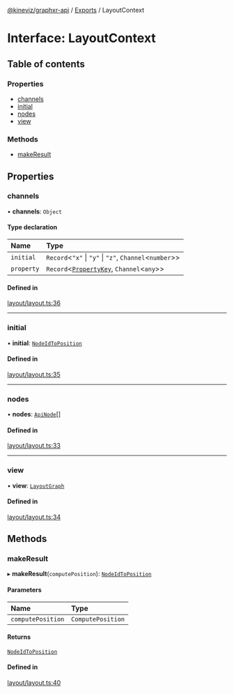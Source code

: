 [@kineviz/graphxr-api](../README.md) / [Exports](../modules.md) / LayoutContext

# Interface: LayoutContext

## Table of contents

### Properties

- [channels](LayoutContext.md#channels)
- [initial](LayoutContext.md#initial)
- [nodes](LayoutContext.md#nodes)
- [view](LayoutContext.md#view)

### Methods

- [makeResult](LayoutContext.md#makeresult)

## Properties

### channels

• **channels**: `Object`

#### Type declaration

| Name | Type |
| :------ | :------ |
| `initial` | `Record`<``"x"`` \| ``"y"`` \| ``"z"``, `Channel`<`number`\>\> |
| `property` | `Record`<[`PropertyKey`](../modules.md#propertykey), `Channel`<`any`\>\> |

#### Defined in

[layout/layout.ts:36](https://bitbucket.org/kineviz/graphxr-api/src/c752a8c/src/layout/layout.ts#lines-36)

___

### initial

• **initial**: [`NodeIdToPosition`](../modules.md#nodeidtoposition)

#### Defined in

[layout/layout.ts:35](https://bitbucket.org/kineviz/graphxr-api/src/c752a8c/src/layout/layout.ts#lines-35)

___

### nodes

• **nodes**: [`ApiNode`](../classes/ApiNode.md)[]

#### Defined in

[layout/layout.ts:33](https://bitbucket.org/kineviz/graphxr-api/src/c752a8c/src/layout/layout.ts#lines-33)

___

### view

• **view**: [`LayoutGraph`](LayoutGraph.md)

#### Defined in

[layout/layout.ts:34](https://bitbucket.org/kineviz/graphxr-api/src/c752a8c/src/layout/layout.ts#lines-34)

## Methods

### makeResult

▸ **makeResult**(`computePosition`): [`NodeIdToPosition`](../modules.md#nodeidtoposition)

#### Parameters

| Name | Type |
| :------ | :------ |
| `computePosition` | `ComputePosition` |

#### Returns

[`NodeIdToPosition`](../modules.md#nodeidtoposition)

#### Defined in

[layout/layout.ts:40](https://bitbucket.org/kineviz/graphxr-api/src/c752a8c/src/layout/layout.ts#lines-40)
